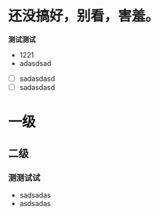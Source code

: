 # 还没搞好，别看，害羞。

**测试测试**
- 1221
- adasdsad
- [ ] sadasdasd
- [ ] sadasdasd
# 一级
## 二级
### 测测试试
- sadsadas
- asdsadas
